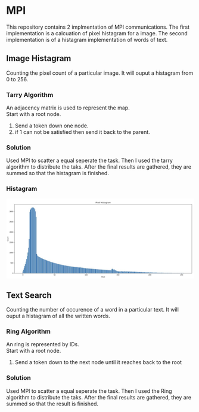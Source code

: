 # MPI
  This repository contains 2 implmentation of MPI communications. The first implementation is a calcuation of pixel histagram for a image. The second implementation is of a histagram implementation of words of text.
## Image Histagram
  Counting the pixel count of a particular image. It will ouput a histagram from 0 to 256.
### Tarry Algorithm
  An adjacency matrix is used to represent the map.<br/>
  Start with a root node.<br/>
  1. Send a token down one node.<br/>
  2. if 1 can not be satisfied then send it back to the parent.<br/>
### Solution
  Used MPI to scatter a equal seperate the task. Then I used the tarry algorithm to distribute the taks.
  After the final results are gathered, they are summed so that the histagram is finished.
### Histagram
![hist](output/Hist.JPG)
## Text Search
  Counting the number of occurence of a word in a particular text. It will ouput a histagram of all the written words.
### Ring Algorithm
  An ring is represented by IDs.<br/>
  Start with a root node.<br/>
  1. Send a token down to the next node until it reaches back to the root<br/>
### Solution
  Used MPI to scatter a equal seperate the task. Then I used the Ring algorithm to distribute the taks.
  After the final results are gathered, they are summed so that the result is finished.

